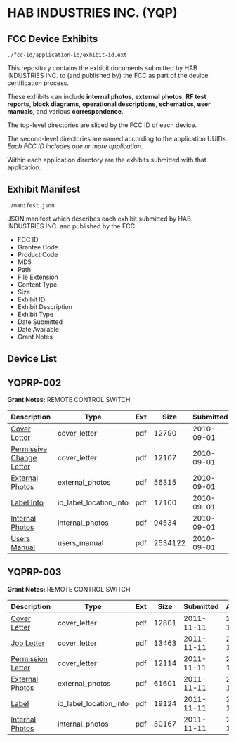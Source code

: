 # HAB INDUSTRIES INC. (YQP)
## FCC Device Exhibits

```
./fcc-id/application-id/exhibit-id.ext
```

This repository contains the exhibit documents submitted by HAB INDUSTRIES INC. to (and published by) the FCC as part of the device certification process.

These exhibits can include **internal photos**, **external photos**, **RF test reports**, **block diagrams**, **operational descriptions**, **schematics**, **user manuals**, and various **correspondence**.

The top-level directories are sliced by the FCC ID of each device.

The second-level directories are named according to the application UUIDs. *Each FCC ID includes one or more application.*

Within each application directory are the exhibits submitted with that application. 

## Exhibit Manifest

```
./manifest.json
```

JSON manifest which describes each exhibit submitted by HAB INDUSTRIES INC. and published by the FCC.

- FCC ID
- Grantee Code
- Product Code
- MD5
- Path
- File Extension
- Content Type
- Size
- Exhibit ID
- Exhibit Description
- Exhibit Type
- Date Submitted
- Date Available
- Grant Notes

## Device List
## YQPRP-002
**Grant Notes:** REMOTE CONTROL SWITCH

| Description | Type | Ext | Size | Submitted | Available |
| ----------- | ---- | --- | ---- | --------- | --------- |
| [Cover Letter](YQPRP-002/42e35b7924cb5bfe32d513802ddac061/1336203.pdf) | cover_letter | pdf | 12790 | 2010-09-01 | 2010-09-01 |
| [Permissive Change Letter](YQPRP-002/42e35b7924cb5bfe32d513802ddac061/1336208.pdf) | cover_letter | pdf | 12107 | 2010-09-01 | 2010-09-01 |
| [External Photos](YQPRP-002/42e35b7924cb5bfe32d513802ddac061/1334389.pdf) | external_photos | pdf | 56315 | 2010-09-01 | 2010-09-01 |
| [Label Info](YQPRP-002/42e35b7924cb5bfe32d513802ddac061/1336205.pdf) | id_label_location_info | pdf | 17100 | 2010-09-01 | 2010-09-01 |
| [Internal Photos](YQPRP-002/42e35b7924cb5bfe32d513802ddac061/1334392.pdf) | internal_photos | pdf | 94534 | 2010-09-01 | 2010-09-01 |
| [Users Manual](YQPRP-002/42e35b7924cb5bfe32d513802ddac061/1334393.pdf) | users_manual | pdf | 2534122 | 2010-09-01 | 2010-09-01 |
## YQPRP-003
**Grant Notes:** REMOTE CONTROL SWITCH

| Description | Type | Ext | Size | Submitted | Available |
| ----------- | ---- | --- | ---- | --------- | --------- |
| [Cover Letter](YQPRP-003/68a42f1939dd5b95aee2e55bfe8bfdcd/1579704.pdf) | cover_letter | pdf | 12801 | 2011-11-11 | 2011-11-11 |
| [Job Letter](YQPRP-003/68a42f1939dd5b95aee2e55bfe8bfdcd/1579705.pdf) | cover_letter | pdf | 13463 | 2011-11-11 | 2011-11-11 |
| [Permission Letter](YQPRP-003/68a42f1939dd5b95aee2e55bfe8bfdcd/1579706.pdf) | cover_letter | pdf | 12114 | 2011-11-11 | 2011-11-11 |
| [External Photos](YQPRP-003/68a42f1939dd5b95aee2e55bfe8bfdcd/1577170.pdf) | external_photos | pdf | 61601 | 2011-11-11 | 2011-11-11 |
| [Label](YQPRP-003/68a42f1939dd5b95aee2e55bfe8bfdcd/1579709.pdf) | id_label_location_info | pdf | 19124 | 2011-11-11 | 2011-11-11 |
| [Internal Photos](YQPRP-003/68a42f1939dd5b95aee2e55bfe8bfdcd/1577171.pdf) | internal_photos | pdf | 50167 | 2011-11-11 | 2011-11-11 |
